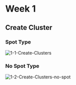 # Week 1

## Create Cluster

### Spot Type
![1-1-Create-Clusters](https://user-images.githubusercontent.com/58792/155761550-9d0332fe-a446-424a-8e5b-aa43f1ee18ba.png)

### No Spot Type
![1-2-Create-Clusters-no-spot](https://user-images.githubusercontent.com/58792/155763952-d66ebeca-2220-40c0-8c9f-31852d1f4a8e.png)
